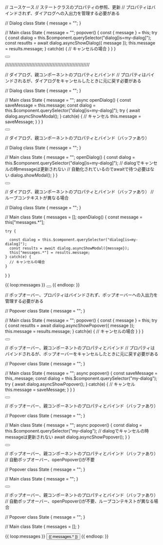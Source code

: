 
// ユースケース
// ステートクラスのプロパティの参照、更新
// プロパティはバインドされず、ダイアログへの入出力を管理する必要がある

// Dialog
class State {
  message = "";
}

// Main
class State {
  message = "";
  popover() {
    const { message } = this;
    try {
      const dialog = this.$component.querySelector("dialog[is=my-dialog]");
      const resutlts = await dialog.asyncShowDialog({ message });
      this.message = results.message;
    } catch(e) {
      // キャンセルの場合
    }
  }
}

<main-app>
  <button data-bind="openDialog"></button>
  <dialog is="my-dialog"></dialog>
</main-app>

///////////////////////////////////////////////////////

// ダイアログ、親コンポーネントのプロパティとバインド
// プロパティはバインドされるが、ダイアログをキャンセルしたときに元に戻す必要がある

// Dialog
class State {
  message = "";
}

// Main
class State {
  message = "";
  async openDialog() {
    const saveMessage = this.message;
    const dialog = this.$component.querySelector("dialog[is=my-dialog]");
    try {
      await dialog.asyncShowModal();
    } catch(e) {
      // キャンセル
      this.message = saveMessage;
    }
  }
}

<main-app>
  <button data-bind="openDialog"></button>
  <dialog is="my-dialog" data-bind="props.message:message"></dialog>
</main-app>

// ダイアログ、親コンポーネントのプロパティとバインド（バッファあり）

// Dialog
class State {
  message = "";
}

// Main
class State {
  message = "";
  openDialog() {
    const dialog = this.$component.querySelector("dialog[is=my-dialog]");
    // dialogでキャンセルの時messageは更新されない
    // 自動化されているのでawaitで待つ必要はない
    dialog.showModal();
  }
}

<main-app>
  <button data-bind="openDialog"></button>
  <dialog is="my-dialog" data-bind="props.message:message" buffered-bind></dialog>
</main-app>

// ダイアログ、親コンポーネントのプロパティとバインド（バッファあり）
// ループコンテキストが異なる場合

// Dialog
class State {
  message = "";
}

// Main
class State {
  messages = [];
  openDialog() {
    const message = this["messages.*"];

    try {

      const dialog = this.$component.querySelector("dialog[is=my-dialog]");
      const results = await dialog.asyncShowModal({message});
      this["messages.*"] = results.message;
    } catch(e) {
      // キャンセルの場合
    }
  }
}

<main-app>
  {{ loop:messages }}
    <button data-bind="openDialog"></button>
  {{ endloop: }}
  <dialog is="my-dialog"></dialog>
</main-app>

// ポップオーバー、プロパティはバインドされず、ポップオーバーへの入出力を管理する必要がある

// Popover
class State {
  message = "";
}

// Main
class State {
  message = "";
  popover() {
    const { message } = this;
    try {
      const resutlts = await dialog.asyncShowPopover({ message });
      this.message = results.message;
    } catch(e) {
      // キャンセルの場合
    }
  }
}

<main-app>
  <button data-bind="popover"></button>
  <my-popover popover><my-popover>
</main-app>

// ポップオーバー、親コンポーネントのプロパティとバインド
// プロパティはバインドされるが、ポップオーバーをキャンセルしたときに元に戻す必要がある

// Popover
class State {
  message = "";
}

// Main
class State {
  message = "";
  async popover() {
    const saveMessage = this,.message;
    const dialog = this.$component.querySelector("my-dialog");
    try {
      await dialog.asyncShowPopover();
    } catch(e) {
      // キャンセル
      this.message = saveMessage;
    }
  }
}

<main-app>
  <button data-bind="openDialog"></button>
  <my-popover data-bind="props.message:message" popover><my-popover>
</main-app>

// ポップオーバー、親コンポーネントのプロパティとバインド（バッファあり）

// Popover
class State {
  message = "";
}

// Main
class State {
  message = "";
  async popover() {
    const dialog = this.$component.querySelector("my-dialog");
    // dialogでキャンセルの時messageは更新されない
    await dialog.asyncShowPopover();
  }
}

<main-app>
  <button data-bind="openDialog"></button>
  <my-popover data-bind="props.message:message" buffered-bind popover><my-popover>
</main-app>

// ポップオーバー、親コンポーネントのプロパティとバインド（バッファあり）
// 自動ポップオーバー、openPopover()が不要

// Popover
class State {
  message = "";
}

// Main
class State {
  message = "";
}

<main-app>
  <button popovertarget="my-popover"></button>
  <my-popover id="my-popover" data-bind="props.message:message" buffered-bind popover><my-popover>
</main-app>

// ポップオーバー、親コンポーネントのプロパティとバインド（バッファあり）
// 自動ポップオーバー、openPopover()が不要、ループコンテキストが異なる場合

// Popover
class State {
  message = "";
}

// Main
class State {
  messages = [];
}

<main-app>
  {{ loop:messages }}
    <button popovertarget="my-popover" data-bind="target.message:messages.*">{{ messages.* }}</button>
  {{ endloop: }}
  <my-popover id="my-popover" buffered-bind popover><my-popover>
</main-app>
